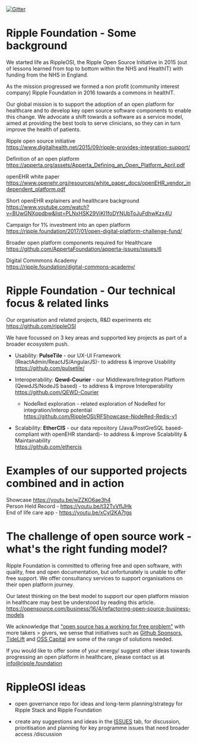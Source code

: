 [![Gitter](https://img.shields.io/gitter/room/nwjs/nw.js.svg?style=flat-square)](https://gitter.im/Ripple-Foundation/General)

# Ripple Foundation - Some background

We started life as RippleOSI, the Ripple Open Source Initiative in 2015 (out of lessons learned from top to bottom within the NHS and HealthIT) with funding from the NHS in England.

As the mission progressed we formed a non profit (community interest company) Ripple Foundation in 2016 towards a commons in healthIT.

Our global mission is to support the adoption of an open platform for healthcare and to develop key open source software components to enable this change. We advocate a shift towards a software as a service model, aimed at providing the best tools to serve clinicians, so they can in turn improve the health of patients.

Ripple open source initiative <br />
https://www.digitalhealth.net/2015/09/ripple-provides-integration-support/

Definition of an open platform <br />
https://apperta.org/assets/Apperta_Defining_an_Open_Platform_April.pdf

openEHR white paper <br />
https://www.openehr.org/resources/white_paper_docs/openEHR_vendor_independent_platform.pdf <br />

Short openEHR explainers and healthcare background <br />
https://www.youtube.com/watch?v=BUwGNXppdbw&list=PLNxHSK29ViKI1foDYNUbToJuFdhwKzx4U

Campaign for 1% investment into an open platform<br />
https://ripple.foundation/2017/01/open-digital-platform-challenge-fund/

Broader open platform components required for Healthcare <br />
https://github.com/AppertaFoundation/apperta-issues/issues/6


Digital Commmons Academy <br />
https://ripple.foundation/digital-commons-academy/


# Ripple Foundation - Our technical focus & related links

Our organisation and related projects, R&D experiments etc<br />
https://github.com/rippleOSI<br />

We have focussed on 3 key areas and supported key projects as part of a broader ecosystem push. 

* Usability:  **PulseTile** - our UX-UI Framework (ReactAdmin/ReactJS/AngularJS)- to address & improve Usability <br /> 
https://github.com/pulsetile/<br />

* Interoperability: **Qewd-Courier** - our Middleware/Integration Platform (QewdJS/NodeJS based) - to address & improve Interoperability <br />
https://github.com/QEWD-Courier<br />

   * NodeRed exploration - related exploration of NodeRed for integration/interop potential<br/>
   https://github.com/RippleOSI/RFShowcase-NodeRed-Redis-v1

* Scalability: **EtherCIS** - our data repository (Java/PostGreSQL based- compliant with openEHR standard)- to address & improve Scalability & Maintainability<br />
https://github.com/ethercis

# Examples of our supported projects combined and in action <br />
Showcase https://youtu.be/wZZKO6ae3h4 <br />
Person Held Record - https://youtu.be/t32TvVflJHk <br />
End of life care app - https://youtu.be/xCyl2KA7tgs <br />


# The challenge of open source work - what's the right funding model?

Ripple Foundation is committed to offering free and open software, with quality, free and open documentation, but unfortunately is unable to offer free support. We offer consultancy services to support organisations on their open platform journey.

Our latest thinking on the best model to support our open platform mission in healthcare may best be understood by reading this article. https://opensource.com/business/16/4/refactoring-open-source-business-models

We acknowledge that ["open source has a working for free problem"](https://blog.tidelift.com/open-source-has-a-working-for-free-problem) with more takers > givers, we sense that initiatives such as [Github Sponsors](https://github.com/sponsors), [TideLift](tidelift.com) and [OSS Capital](https://oss.capital) are some of the range of solutions needed.

If you would like to offer some of your energy/ suggest other ideas towards progressing an open platform in healthcare, please contact us at info@ripple.foundation 




# RippleOSI ideas

* open governance repo for ideas and long-term planning/strategy for Ripple Stack and Ripple Foundation

* create any suggestions and ideas in the [ISSUES](https://github.com/RippleOSI/RippleOSI-General-Issues-Ideas/issues) tab, for discussion, prioritisation and planning for key programme issues that need broader access /discussion

